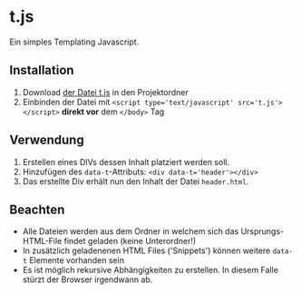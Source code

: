 # t.js #

Ein simples Templating Javascript.

## Installation ##

1. Download [der Datei t.js](https://github.com/Andi-Moser/M101/raw/main/tjs/t.js) in den Projektordner
1. Einbinden der Datei mit `<script type='text/javascript' src='t.js'></script>` **direkt vor** dem `</body>` Tag

## Verwendung ##

1. Erstellen eines DIVs dessen Inhalt platziert werden soll.
1. Hinzufügen des `data-t`-Attributs: `<div data-t='header'></div>`
1. Das erstellte Div erhält nun den Inhalt der Datei `header.html`.

## Beachten ##

- Alle Dateien werden aus dem Ordner in welchem sich das Ursprungs-HTML-File findet geladen (keine Unterordner!)
- In zusätzlich geladenenen HTML Files ('Snippets') können weitere `data-t` Elemente vorhanden sein
- Es ist möglich rekursive Abhängigkeiten zu erstellen. In diesem Falle stürzt der Browser irgendwann ab.